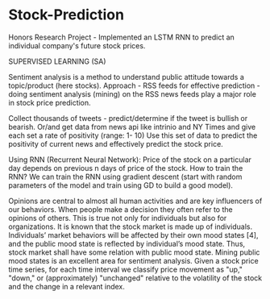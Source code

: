 # Stock-Prediction
Honors Research Project - Implemented an LSTM RNN to predict an individual company's future stock prices.

SUPERVISED LEARNING (SA)

Sentiment analysis is a method to understand public attitude towards a topic/product (here stocks).
Approach - RSS feeds for effective prediction - doing sentiment analysis (mining) on the RSS news feeds play a major role in stock price prediction. 

Collect thousands of tweets - predict/determine if the tweet is bullish or bearish.
Or/and get data from news api like intrinio and NY Times and give each set a rate of positivity (range: 1- 10)
Use this set of data to predict the positivity of current news and effectively predict the stock price.

Using RNN (Recurrent Neural Network):
Price of the stock on a particular day depends on previous n days of price of the stock. 
How to train the RNN? We can train the RNN using gradient descent (start with random parameters of the model and train using GD to build a good model).

Opinions are central to almost all human activities and are key influencers of our behaviors. When people make a decision they often refer to the opinions of others. This is true not only for individuals but also for organizations. It is known that the stock market is made up of individuals. Individuals’ market behaviors will be affected by their own mood states [4], and the public mood state is reflected by individual’s mood state.
Thus, stock market shall have some relation with public mood state.  Mining public mood states is an excellent area for sentiment analysis.
Given a stock price time series, for each time interval we classify price movement as "up," "down," or (approximately) "unchanged" relative to the volatility of the stock and the change in a relevant index. 